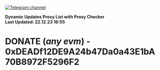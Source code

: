 [![Telegram channel](https://img.shields.io/endpoint?url=https://runkit.io/damiankrawczyk/telegram-badge/branches/master?url=https://t.me/n4z4v0d)](https://t.me/n4z4v0d) 

**Dynamic Updates Proxy List with Proxy Checker**  
**Last Updated: 22.12.23 16:55**

# DONATE (_any evm_) - 0xDEADf12DE9A24b47Da0a43E1bA70B8972F5296F2
